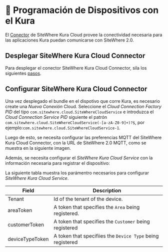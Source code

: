 # :book: Programación de Dispositivos con el Kura

<Seo/>

El [Conector](https://github.com/sitewhere/sitewhere-kura) de SiteWhere Kura Cloud provee
la conectividad necesaria para las aplicaciones Kura puedan comunicarse con SiteWhere 2.0.

## Desplegar SiteWhere Kura Cloud Connector

Para desplegar el conector SiteWhere Kura Cloud Connector, sila los siguientes
[pasos](https://eclipse.github.io/kura/dev/deploying-bundles.html).

## Configurar SiteWhere Kura Cloud Connector

Una vez desplegado el bundle en el dispotivo que corre Kura, es necesario create una _Nueva Conexión_ Cloud.
Seleccione el _Cloud Connection Factory PID_ del tipo `com.sitewhere.cloud.SiteWhereCloudService` e introduzca
el _Cloud Connection Service PID_ siguiente el patrón `com.sitewhere.cloud.SiteWhereCloudService(-[a-zA-Z0-9]+)?$`, por
ejemplo:`com.sitewhere.cloud.SiteWhereCloudService-1`.

<InlineImage src="/images/guide/kura-new-connector.png" caption="SiteWhere Kura MQTT Settings"/>

Luego de esto, se necesita configurar las preferencias MQTT del SiteWhere Kura Cloud Connector,
con la URL de SiteWhere 2.0 MQTT, como se muestra en la siguiente imagen.

<InlineImage src="/images/guide/kura-mqtt.png" caption="SiteWhere Kura MQTT Settings"/>

Además, se necesita configurar el _SiteWhere Kura Cloud Service_ con la información
necesaria para registrar el dispositivo:

<InlineImage src="/images/guide/kura-cloud.png" caption="SiteWhere Kura Cloud Connector"/>

La siguiente tabla muestra los parámentro necesarios para configurar _SiteWhere Kura Cloud Service_.

| Field           | Description                                                |
| --------------- | ---------------------------------------------------------- |
| Tenant          | Id of the tenant of the device.                            |
| areaToken       | A token that specifies the `Area` being registered.        |
| customerToken   | A token that specifies the `Customer` being registered     |
| deviceTypeToken | A token that specifiies the `Device Type` being registered |

